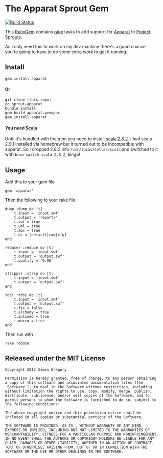 # The Apparat Sprout Gem

[![Build Status](https://secure.travis-ci.org/simongregory/sprout-apparat.png)](http://travis-ci.org/simongregory/sprout-apparat)

This [RubyGem](http://docs.rubygems.org/read/book/7) contains [rake](http://rake.rubyforge.org/) tasks to add support for [Apparat](https://github.com/joa/apparat#readme) to [Project Sprouts](http://projectsprouts.org).

As I only need this to work on my dev machine there's a good chance you're going to have to do some extra work to get it running.

## Install

    gem install apparat

#### Or

	git clone [this repo]
    cd sprout-apparat
    bundle install
    gem build apparat.gemspec
    gem install apparat

#### You need [Scala](http://www.scala-lang.org)

Until it's bundled with the gem you need to install [scala 2.8.2](http://www.scala-lang.org/downloads). I had scala 2.9.1 installed via homebrew but it turned out to be incompatible with apparat. So I dropped 2.8.2 into `/usr/local/Cellar/scala` and switched to it with `brew switch scala 2.8.2`, bingo!

## Usage

Add this to your gem file

    gem 'apparat'

Then the following to your rake file

    dump :dump do |t|
		t.input = 'input.swf'
		t.output = 'report/'
		t.swf = true
		t.uml = true
		t.abc = true
		t.bc = [default|raw|cfg]
	end

	reducer :reduce do |t|
		t.input = 'input.swf'
		t.output = 'output.swf'
		t.quality = '0.96'
	end

	stripper :strip do |t|
		t.input = 'input.swf'
		t.output = 'output.swf'
    end

	tdsi :tdsi do |t|
		t.input = 'input.swf'
		t.output = 'output.swf'
		t.fix = false
		t.alchemy = true
		t.inlined = true
		t.macro = true
	end

Then run with

    rake reduce

## Released under the MIT License

	Copyright 2012 Simon Gregory

	Permission is hereby granted, free of charge, to any person obtaining
	a copy of this software and associated documentation files (the
	'Software'), to deal in the Software without restriction, including
	without limitation the rights to use, copy, modify, merge, publish,
	distribute, sublicense, and/or sell copies of the Software, and to
	permit persons to whom the Software is furnished to do so, subject to
	the following conditions:

	The above copyright notice and this permission notice shall be
	included in all copies or substantial portions of the Software.

	THE SOFTWARE IS PROVIDED 'AS IS', WITHOUT WARRANTY OF ANY KIND,
	EXPRESS OR IMPLIED, INCLUDING BUT NOT LIMITED TO THE WARRANTIES OF
	MERCHANTABILITY, FITNESS FOR A PARTICULAR PURPOSE AND NONINFRINGEMENT.
	IN NO EVENT SHALL THE AUTHORS OR COPYRIGHT HOLDERS BE LIABLE FOR ANY
	CLAIM, DAMAGES OR OTHER LIABILITY, WHETHER IN AN ACTION OF CONTRACT,
	TORT OR OTHERWISE, ARISING FROM, OUT OF OR IN CONNECTION WITH THE
	SOFTWARE OR THE USE OR OTHER DEALINGS IN THE SOFTWARE.
